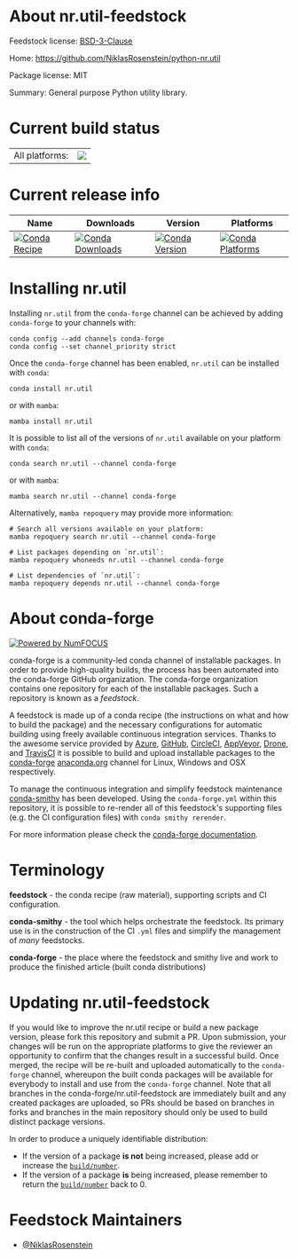 About nr.util-feedstock
=======================

Feedstock license: [BSD-3-Clause](https://github.com/conda-forge/nr.util-feedstock/blob/main/LICENSE.txt)

Home: https://github.com/NiklasRosenstein/python-nr.util

Package license: MIT

Summary: General purpose Python utility library.

Current build status
====================


<table><tr><td>All platforms:</td>
    <td>
      <a href="https://dev.azure.com/conda-forge/feedstock-builds/_build/latest?definitionId=15759&branchName=main">
        <img src="https://dev.azure.com/conda-forge/feedstock-builds/_apis/build/status/nr.util-feedstock?branchName=main">
      </a>
    </td>
  </tr>
</table>

Current release info
====================

| Name | Downloads | Version | Platforms |
| --- | --- | --- | --- |
| [![Conda Recipe](https://img.shields.io/badge/recipe-nr.util-green.svg)](https://anaconda.org/conda-forge/nr.util) | [![Conda Downloads](https://img.shields.io/conda/dn/conda-forge/nr.util.svg)](https://anaconda.org/conda-forge/nr.util) | [![Conda Version](https://img.shields.io/conda/vn/conda-forge/nr.util.svg)](https://anaconda.org/conda-forge/nr.util) | [![Conda Platforms](https://img.shields.io/conda/pn/conda-forge/nr.util.svg)](https://anaconda.org/conda-forge/nr.util) |

Installing nr.util
==================

Installing `nr.util` from the `conda-forge` channel can be achieved by adding `conda-forge` to your channels with:

```
conda config --add channels conda-forge
conda config --set channel_priority strict
```

Once the `conda-forge` channel has been enabled, `nr.util` can be installed with `conda`:

```
conda install nr.util
```

or with `mamba`:

```
mamba install nr.util
```

It is possible to list all of the versions of `nr.util` available on your platform with `conda`:

```
conda search nr.util --channel conda-forge
```

or with `mamba`:

```
mamba search nr.util --channel conda-forge
```

Alternatively, `mamba repoquery` may provide more information:

```
# Search all versions available on your platform:
mamba repoquery search nr.util --channel conda-forge

# List packages depending on `nr.util`:
mamba repoquery whoneeds nr.util --channel conda-forge

# List dependencies of `nr.util`:
mamba repoquery depends nr.util --channel conda-forge
```


About conda-forge
=================

[![Powered by
NumFOCUS](https://img.shields.io/badge/powered%20by-NumFOCUS-orange.svg?style=flat&colorA=E1523D&colorB=007D8A)](https://numfocus.org)

conda-forge is a community-led conda channel of installable packages.
In order to provide high-quality builds, the process has been automated into the
conda-forge GitHub organization. The conda-forge organization contains one repository
for each of the installable packages. Such a repository is known as a *feedstock*.

A feedstock is made up of a conda recipe (the instructions on what and how to build
the package) and the necessary configurations for automatic building using freely
available continuous integration services. Thanks to the awesome service provided by
[Azure](https://azure.microsoft.com/en-us/services/devops/), [GitHub](https://github.com/),
[CircleCI](https://circleci.com/), [AppVeyor](https://www.appveyor.com/),
[Drone](https://cloud.drone.io/welcome), and [TravisCI](https://travis-ci.com/)
it is possible to build and upload installable packages to the
[conda-forge](https://anaconda.org/conda-forge) [anaconda.org](https://anaconda.org/)
channel for Linux, Windows and OSX respectively.

To manage the continuous integration and simplify feedstock maintenance
[conda-smithy](https://github.com/conda-forge/conda-smithy) has been developed.
Using the ``conda-forge.yml`` within this repository, it is possible to re-render all of
this feedstock's supporting files (e.g. the CI configuration files) with ``conda smithy rerender``.

For more information please check the [conda-forge documentation](https://conda-forge.org/docs/).

Terminology
===========

**feedstock** - the conda recipe (raw material), supporting scripts and CI configuration.

**conda-smithy** - the tool which helps orchestrate the feedstock.
                   Its primary use is in the construction of the CI ``.yml`` files
                   and simplify the management of *many* feedstocks.

**conda-forge** - the place where the feedstock and smithy live and work to
                  produce the finished article (built conda distributions)


Updating nr.util-feedstock
==========================

If you would like to improve the nr.util recipe or build a new
package version, please fork this repository and submit a PR. Upon submission,
your changes will be run on the appropriate platforms to give the reviewer an
opportunity to confirm that the changes result in a successful build. Once
merged, the recipe will be re-built and uploaded automatically to the
`conda-forge` channel, whereupon the built conda packages will be available for
everybody to install and use from the `conda-forge` channel.
Note that all branches in the conda-forge/nr.util-feedstock are
immediately built and any created packages are uploaded, so PRs should be based
on branches in forks and branches in the main repository should only be used to
build distinct package versions.

In order to produce a uniquely identifiable distribution:
 * If the version of a package **is not** being increased, please add or increase
   the [``build/number``](https://docs.conda.io/projects/conda-build/en/latest/resources/define-metadata.html#build-number-and-string).
 * If the version of a package **is** being increased, please remember to return
   the [``build/number``](https://docs.conda.io/projects/conda-build/en/latest/resources/define-metadata.html#build-number-and-string)
   back to 0.

Feedstock Maintainers
=====================

* [@NiklasRosenstein](https://github.com/NiklasRosenstein/)

